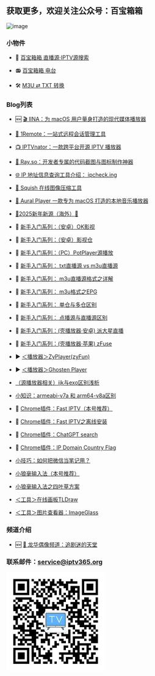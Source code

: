 ## 获取更多，欢迎关注公众号：百宝箱箱
<!-- ## 欢迎关注公众号：百宝箱箱
![image](./assets/GongZhongHao.png) -->
<img src="./assets/GongZhongHao.png" alt="image" width="400" height="auto">

### 小物件

*   🔎 [百宝箱箱 直播源·IPTV源搜索](https://search.iptv365.org) 

*   📻️ [百宝箱箱 电台](https://radio.iptv365.org) 

*   🛠️ [M3U ⇄ TXT 转换](https://convert.iptv365.org) 

### Blog列表
*   🆕 [🎬 IINA：为 macOS 用户量身打造的现代媒体播放器](./docs/031_IINA.md)

*   [🧭 1Remote：一站式远程会话管理工具](./docs/030_1Remote.md)

*   [📺 IPTVnator：一款跨平台开源 IPTV 播放器](./docs/025_IPTVnator.md)

*   [🔧 Ray.so：开发者专属的代码截图与图标制作神器](./docs/026_rayso.md)

*   [🌐 IP 地址信息查询工具介绍： ipcheck.ing](./docs/027_ipchecking.md)

*   [🎨 Squish 在线图像压缩工具](./docs/028_squish.md)

*   [🎸 Aural Player 一款专为 macOS 打造的本地音乐播放器](./docs/029_auralplayer.md)

*   [🎊2025新年新源（海外）🎊](./docs/008_NewSource.md)

*   🔰 [新手入门系列：（安卓）OK影视](./docs/022_OK_Pro.md)

*   🔰 [新手入门系列：（安卓）影视仓](./docs/017_YingShiCang.md)

*   🔰 [新手入门系列：（PC）PotPlayer源播放](./docs/023_PotPlayer.md)

*   🔰 [新手入门系列： txt直播源 vs m3u直播源](./docs/018_txtm3u.md)

*   🔰 [新手入门系列： m3u直播源格式之详解](./docs/019_m3uDetail.md)

*   🔰 [新手入门系列： m3u格式之EPG](./docs/020_m3uDetail2.md)

*   🔰 [新手入门系列： 单仓与多仓区别](./docs/014_DanCangDuoCang.md)

*   🔰 [新手入门系列： 点播源与直播源区别](./docs/013_DianBoZhiBo.md)

*   🔰 [新手入门系列：(壳播放器·安卓) 派大星直播](./docs/001_paidaxing.md)

*   🔰 [新手入门系列：(壳播放器·苹果) zFuse](./docs/012_zFuse.md)

*   ▶️ [＜播放器＞ZyPlayer(zyFun)](./docs/021_ZyPlayer.md)

*   ▶️ [＜播放器＞Ghosten Player](./docs/016_GhostenPlayer.md)

*   [（源播放器相关）ijk与exo区别浅析](./docs/003_JieMa.md)

*   [小知识：armeabi-v7a 和 arm64-v8a区别](./docs/015_arm.md)

*   🔌 [Chrome插件：Fast IPTV（本号推荐）](./docs/002_FastIPTV.md)

*   🔌 [Chrome插件：Fast IPTV之离线安装](./docs/004_FastIPTV_OfflineInstall.md)

*   🔌 [Chrome插件：ChatGPT search](./docs/007_ChatGPTSearch.md)

*   🔌 [Chrome插件：IP Domain Country Flag](./docs/010_IPDomainCountryFlag.md)

*   [小技巧：如何把微信当笔记用？](./docs/009_Wexin_Biji.md)

*   [小狼毫输入法（本号推荐）](./docs/005_XiaoLangHao.md)

*   [小狼毫输入法之四叶草方案](./docs/006_XiaoLangHao_SYC.md)

*   [＜工具＞在线画板TLDraw](./docs/011_tldraw.md)

*   [＜工具＞图片查看器：ImageGlass](./docs/024_ImageGlass.md)

### 频道介绍

*   🆕 [🌟 龙华偶像频道：追剧迷的天堂](./docs_TV/001_LTV_LHOX.md)


### 联系邮件：service@iptv365.org
![image](./assets/BBXX-QR.jpg)
